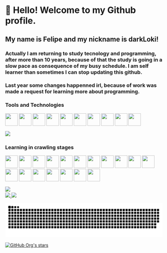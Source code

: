 <!--## Índice

*[Tittle and front image](#tittle-and-front-image)
*[Badges](#badges)
*[Índice](#Índice)
*[Description of project](#Description-of-project)
*[Status of project](#Status-of-project) > 🚧 Project in the development 🚧
*[Functionality and demonstration of application](#Functionality-and-demonstration-of-application)
*[Access on project](#Access-on-project)
*[Tools used](#Tools-used)
*[People, who contributed with the project](#Who-contributed-with-the-project)
*[Developers persons on the project](#Developers-persons-on-the-project)
*[License](#License)
*[Conclusion](#Conclusion) -->

# 👋 Hello! Welcome to my Github profile.

## My name is Felipe and my nickname is darkLoki!

### Actually I am returning to study tecnology and programming, after more than 10 years, because of that the study is going in a slow pace as consequence of my busy schedule. I am self learner than sometimes I can stop updating this github. 

### Last year some changes happenned irl, because of work was made a request for learning more about programming.

### Tools and Technologies

<img src="https://cdn.jsdelivr.net/gh/devicons/devicon/icons/arduino/arduino-original.svg" width="40" height="40" /> <img src="https://cdn.jsdelivr.net/gh/devicons/devicon/icons/c/c-original.svg" width="40" height="40" /> <img src="https://cdn.jsdelivr.net/gh/devicons/devicon/icons/cplusplus/cplusplus-original.svg" width="40" height="40" /> <img src="https://cdn.jsdelivr.net/gh/devicons/devicon/icons/css3/css3-original.svg" width="40" height="40"/> <img src="https://cdn.jsdelivr.net/gh/devicons/devicon/icons/html5/html5-original.svg" width="40" height="40" /> <img src="https://cdn.jsdelivr.net/gh/devicons/devicon/icons/linux/linux-original.svg" width="40" height="40" /> <img src="https://cdn.jsdelivr.net/gh/devicons/devicon/icons/python/python-original.svg" width="40" height="40" />
<img src="https://cdn.jsdelivr.net/gh/devicons/devicon/icons/raspberrypi/raspberrypi-original.svg" width="40" height="40" /> <img src="https://cdn.jsdelivr.net/gh/devicons/devicon/icons/bash/bash-original.svg"  width="40" height="40"/> <img src="https://cdn.jsdelivr.net/gh/devicons/devicon/icons/docker/docker-original.svg" width="40" height="40"/>



<img src="https://img.shields.io/badge/stage-learning-green">


### Learning in crawling stages

<img src="https://cdn.jsdelivr.net/gh/devicons/devicon/icons/bitbucket/bitbucket-original.svg" width="40" height="40" /> <img src="https://cdn.jsdelivr.net/gh/devicons/devicon/icons/codepen/codepen-plain.svg" width="40" height="40" /> <img src="https://cdn.jsdelivr.net/gh/devicons/devicon/icons/confluence/confluence-original.svg" width="40" height="40" />
<img src="https://cdn.jsdelivr.net/gh/devicons/devicon/icons/git/git-original.svg" width="40" height="40"/> <img src="https://cdn.jsdelivr.net/gh/devicons/devicon/icons/github/github-original.svg" width="40" height="40" /> <img src="https://cdn.jsdelivr.net/gh/devicons/devicon/icons/java/java-original.svg" width="40" height="40" /> <img src="https://cdn.jsdelivr.net/gh/devicons/devicon/icons/javascript/javascript-original.svg" width="40" height="40" /> <img src="https://cdn.jsdelivr.net/gh/devicons/devicon/icons/jira/jira-original.svg" width="40" height="40" /> <img src="https://cdn.jsdelivr.net/gh/devicons/devicon/icons/jupyter/jupyter-original.svg" width="40" height="40" /> <img src="https://cdn.jsdelivr.net/gh/devicons/devicon/icons/linkedin/linkedin-original.svg" width="40" height="40" /> <img src="https://cdn.jsdelivr.net/gh/devicons/devicon/icons/matlab/matlab-original.svg" width="40" height="40" /> <img src="https://cdn.jsdelivr.net/gh/devicons/devicon/icons/slack/slack-original.svg" width="40" height="40" /> <img src="https://cdn.jsdelivr.net/gh/devicons/devicon/icons/sourcetree/sourcetree-original.svg" width="40" height="40" /> <img src="https://cdn.jsdelivr.net/gh/devicons/devicon/icons/tensorflow/tensorflow-original.svg" width="40" height="40" /> <img src="https://cdn.jsdelivr.net/gh/devicons/devicon/icons/trello/trello-plain.svg" width="40" height="40" /> <img src="https://cdn.jsdelivr.net/gh/devicons/devicon/icons/vscode/vscode-original.svg" width="40" height="40" /> <img src="https://cdn.jsdelivr.net/gh/devicons/devicon/icons/gcc/gcc-original.svg" width="40" height="40" /> <img src="https://cdn.jsdelivr.net/gh/devicons/devicon/icons/ssh/ssh-original-wordmark.svg" width="40" height="40" />
          



<img src="https://img.shields.io/badge/stage-crawling-blue">


<div>
<a href="https://github.com/darkLoki3">
<img height="180em" src="https://github-readme-stats.vercel.app/api/top-langs/?username=darkLoki3&layout=compact&langs_count=7&theme=dracula"/>
<img height="180em" src="https://github-readme-stats.vercel.app/api?username=darkLoki3&show_icons=true&theme=dracula&include_all_commits=true&count_private=true"/>
</div>
  
 ![Snake animation](https://github.com/darkLoki3/darkLoki3/blob/output/github-contribution-grid-snake.svg)

![GitHub Org's stars](https://img.shields.io/github/stars/darkLoki3?style=social)

<!---
darkLoki3/darkLoki3 is a ✨ special ✨ repository because its `README.md` (this file) appears on your GitHub profile.
You can click the Preview link to take a look at your changes.
--->
